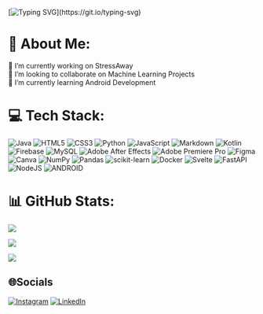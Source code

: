 [![Typing SVG](https://readme-typing-svg.demolab.com?font=Poppins&duration=3000&pause=1000&color=6CC644&center=true&vCenter=true&width=435&lines=Welcome+Buddy;Rion+Dsilva+Here+!!!;Hope+you+will+takeaway+something+...)](https://git.io/typing-svg)

# 💫 About Me:

🔭 I’m currently working on StressAway<br>👯 I’m looking to collaborate on Machine Learning Projects<br>🌱 I’m currently learning Android Development<br>


# 💻 Tech Stack:

![Java](https://img.shields.io/badge/java-%23ED8B00.svg?style=flat&logo=java&logoColor=white) ![HTML5](https://img.shields.io/badge/html5-%23E34F26.svg?style=flat&logo=html5&logoColor=white) ![CSS3](https://img.shields.io/badge/css3-%231572B6.svg?style=flat&logo=css3&logoColor=white) ![Python](https://img.shields.io/badge/python-3670A0?style=flat&logo=python&logoColor=ffdd54) ![JavaScript](https://img.shields.io/badge/javascript-%23323330.svg?style=flat&logo=javascript&logoColor=%23F7DF1E) ![Markdown](https://img.shields.io/badge/markdown-%23000000.svg?style=flat&logo=markdown&logoColor=white) ![Kotlin](https://img.shields.io/badge/kotlin-%230095D5.svg?style=flat&logo=kotlin&logoColor=white) ![Firebase](https://img.shields.io/badge/firebase-%23039BE5.svg?style=flat&logo=firebase) ![MySQL](https://img.shields.io/badge/mysql-%2300f.svg?style=flat&logo=mysql&logoColor=white) ![Adobe After Effects](https://img.shields.io/badge/Adobe%20After%20Effects-9999FF.svg?style=flat&logo=Adobe%20After%20Effects&logoColor=white) ![Adobe Premiere Pro](https://img.shields.io/badge/Adobe%20Premiere%20Pro-9999FF.svg?style=flat&logo=Adobe%20Premiere%20Pro&logoColor=white) 	![Figma](https://img.shields.io/badge/figma-%23F24E1E.svg?style=flat&logo=figma&logoColor=white) ![Canva](https://img.shields.io/badge/Canva-%2300C4CC.svg?style=flat&logo=Canva&logoColor=white) ![NumPy](https://img.shields.io/badge/numpy-%23013243.svg?style=flat&logo=numpy&logoColor=white) ![Pandas](https://img.shields.io/badge/pandas-%23150458.svg?style=flat&logo=pandas&logoColor=white) ![scikit-learn](https://img.shields.io/badge/scikit--learn-%23F7931E.svg?style=flat&logo=scikit-learn&logoColor=white) ![Docker](https://img.shields.io/badge/docker-%230db7ed.svg?style=flat&logo=docker&logoColor=white) ![Svelte](https://img.shields.io/badge/svelte-%23f1413d.svg?style=flat&logo=svelte&logoColor=white) ![FastAPI](https://img.shields.io/badge/FastAPI-005571?style=flat&logo=fastapi) ![NodeJS](https://img.shields.io/badge/node.js-6DA55F?style=flat&logo=node.js&logoColor=white) ![ANDROID](https://img.shields.io/badge/android-%2320232a.svg?style=flat&logo=android&logoColor=%a4c639)


# 📊 GitHub Stats:

![](https://github-readme-stats.vercel.app/api?username=RionDsilvaCS&theme=dark&hide_border=false&include_all_commits=false&count_private=false)


![](https://github-readme-streak-stats.herokuapp.com/?user=RionDsilvaCS&theme=dark&hide_border=false)


![](https://github-readme-stats.vercel.app/api/top-langs/?username=RionDsilvaCS&theme=dark&hide_border=false&include_all_commits=false&count_private=false&layout=compact)


## 🌐Socials

[![Instagram](https://img.shields.io/badge/Instagram-%23E4405F.svg?logo=Instagram&logoColor=white)](https://www.instagram.com/rion_dsilva/) [![LinkedIn](https://img.shields.io/badge/LinkedIn-%230077B5.svg?logo=linkedin&logoColor=white)](https://www.linkedin.com/in/rion-dsilva-043464229/) 
